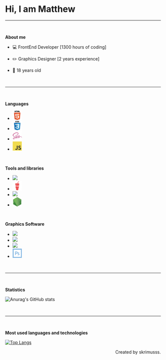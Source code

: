 <h1>Hi, I am Matthew</h1>

---

<br>

**About me**

- 💻 FrontEnd Developer [1300 hours of coding]

- ✏️ Graphics Designer [2 years experience]

- 👦 18 years old

<br>

---

<br>

**Languages**

 - <img src="https://raw.githubusercontent.com/devicons/devicon/master/icons/html5/html5-original-wordmark.svg" height="30"/>
 - <img src="https://raw.githubusercontent.com/devicons/devicon/master/icons/css3/css3-original-wordmark.svg" height="30"/>
 - <img src="https://raw.githubusercontent.com/devicons/devicon/master/icons/sass/sass-original.svg" height="30"/>
 - <img src="https://raw.githubusercontent.com/devicons/devicon/master/icons/javascript/javascript-original.svg" height="30"/>
 
 <br>
 
 **Tools and libraries**
 
 - <img src="https://www.vectorlogo.zone/logos/git-scm/git-scm-icon.svg" height="30"/>
 - <img src="https://raw.githubusercontent.com/devicons/devicon/master/icons/gulp/gulp-plain.svg" height="30"/>
 - <img src="https://www.vectorlogo.zone/logos/tailwindcss/tailwindcss-icon.svg" height="30"/>
 - <img src="https://raw.githubusercontent.com/github/explore/80688e429a7d4ef2fca1e82350fe8e3517d3494d/topics/nodejs/nodejs.png" height="30"/>

 <br>
 
  **Graphics Software**
  
 - <img src="https://cdn.worldvectorlogo.com/logos/adobe-xd.svg" height="30"/>
 - <img src="https://www.vectorlogo.zone/logos/adobe_illustrator/adobe_illustrator-icon.svg" height="30"/>
 - <img src="https://download.blender.org/branding/community/blender_community_badge_white.svg" height="30"/>
 - <img src="https://raw.githubusercontent.com/devicons/devicon/master/icons/photoshop/photoshop-line.svg" height="30"/>
 
 <br>
 
 ---
 
 <br>
 
 **Statistics**
 
![Anurag's GitHub stats](https://github-readme-stats.vercel.app/api?username=skrimusss&show_icons=true)
  
 <br>
  
---

<br>

 **Most used languages and technologies**

[![Top Langs](https://github-readme-stats.vercel.app/api/top-langs/?username=skrimusss&layout=compact)](https://github.com/anuraghazra/github-readme-stats)

<p align="right"> Created by skrimusss. </p>
